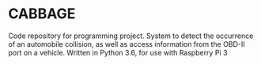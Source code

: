# CABBAGE
Code repository for programming project. System to detect the occurrence of an automobile collision, as well as access information from the OBD-II port on a vehicle. Written in Python 3.6, for use with Raspberry Pi 3
